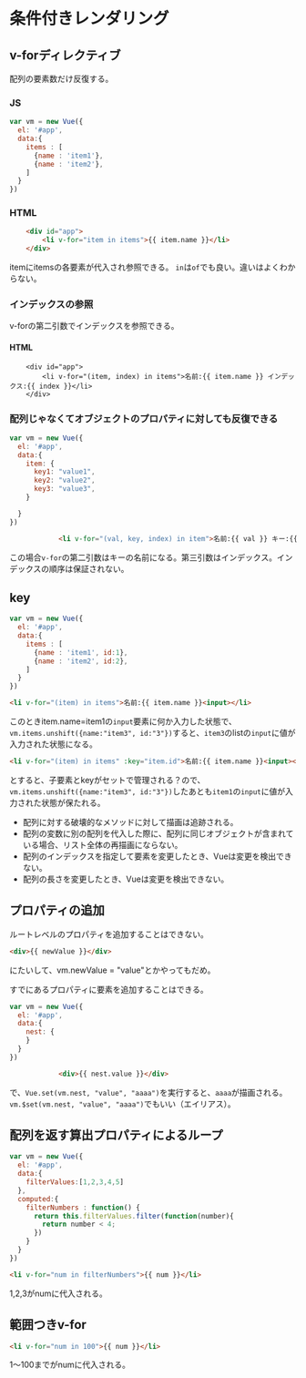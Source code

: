 # 条件付きレンダリング
## v-forディレクティブ
配列の要素数だけ反復する。

### JS
```javascript
var vm = new Vue({
  el: '#app',
  data:{
    items : [
      {name : 'item1'},
      {name : 'item2'},
    ]
  }
})

```

### HTML
```html
    <div id="app">
        <li v-for="item in items">{{ item.name }}</li>
    </div>
```

itemにitemsの各要素が代入され参照できる。
`in`は`of`でも良い。違いはよくわからない。

### インデックスの参照
v-forの第二引数でインデックスを参照できる。
#### HTML
```
    <div id="app">
        <li v-for="(item, index) in items">名前:{{ item.name }} インデックス:{{ index }}</li>
    </div>
```

### 配列じゃなくてオブジェクトのプロパティに対しても反復できる
```javascript
var vm = new Vue({
  el: '#app',
  data:{
    item: {
      key1: "value1",
      key2: "value2",
      key3: "value3",
    }

  }
})

```
```html
            <li v-for="(val, key, index) in item">名前:{{ val }} キー:{{ key }} インデックス:{{ index }}</li>
```

この場合`v-for`の第二引数はキーの名前になる。第三引数はインデックス。インデックスの順序は保証されない。

## key
```javascript
var vm = new Vue({
  el: '#app',
  data:{
    items : [
      {name : 'item1', id:1},
      {name : 'item2', id:2},
    ]
  }
})

```

```html
<li v-for="(item) in items">名前:{{ item.name }}<input></li>                
```
このときitem.name=item1の`input`要素に何か入力した状態で、`vm.items.unshift({name:"item3", id:"3"})`すると、`item3`のlistの`input`に値が入力された状態になる。

```html
<li v-for="(item) in items" :key="item.id">名前:{{ item.name }}<input></li>                

```
とすると、子要素とkeyがセットで管理される？ので、`vm.items.unshift({name:"item3", id:"3"})`したあとも`item1`の`input`に値が入力された状態が保たれる。

 * 配列に対する破壊的なメソッドに対して描画は追跡される。
 * 配列の変数に別の配列を代入した際に、配列に同じオブジェクトが含まれている場合、リスト全体の再描画にならない。
 * 配列のインデックスを指定して要素を変更したとき、Vueは変更を検出できない。
 * 配列の長さを変更したとき、Vueは変更を検出できない。

 ## プロパティの追加
 ルートレベルのプロパティを追加することはできない。
 ```html
<div>{{ newValue }}</div>
```
にたいして、vm.newValue = "value"とかやってもだめ。

すでにあるプロパティに要素を追加することはできる。
```javascript
var vm = new Vue({
  el: '#app',
  data:{
    nest: {      
    }
  }
})

```
```html
            <div>{{ nest.value }}</div>
```
で、`Vue.set(vm.nest, "value", "aaaa")`を実行すると、`aaaa`が描画される。
`vm.$set(vm.nest, "value", "aaaa")`でもいい（エイリアス）。

## 配列を返す算出プロパティによるループ

```javascript
var vm = new Vue({
  el: '#app',
  data:{
    filterValues:[1,2,3,4,5]
  },
  computed:{
    filterNumbers : function() {
      return this.filterValues.filter(function(number){
        return number < 4;
      })
    }
  }
})
```

```html
<li v-for="num in filterNumbers">{{ num }}</li>
```

1,2,3がnumに代入される。

## 範囲つきv-for
```html
<li v-for="num in 100">{{ num }}</li>
```

1〜100までがnumに代入される。